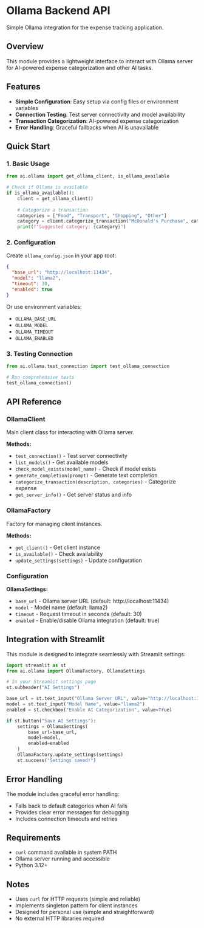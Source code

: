 # Ollama Backend API

Simple Ollama integration for the expense tracking application.

## Overview

This module provides a lightweight interface to interact with Ollama server for AI-powered expense categorization and other AI tasks.

## Features

- **Simple Configuration**: Easy setup via config files or environment variables
- **Connection Testing**: Test server connectivity and model availability
- **Transaction Categorization**: AI-powered expense categorization
- **Error Handling**: Graceful fallbacks when AI is unavailable

## Quick Start

### 1. Basic Usage

```python
from ai.ollama import get_ollama_client, is_ollama_available

# Check if Ollama is available
if is_ollama_available():
    client = get_ollama_client()
    
    # Categorize a transaction
    categories = ["Food", "Transport", "Shopping", "Other"]
    category = client.categorize_transaction("McDonald's Purchase", categories)
    print(f"Suggested category: {category}")
```

### 2. Configuration

Create `ollama_config.json` in your app root:

```json
{
  "base_url": "http://localhost:11434",
  "model": "llama2",
  "timeout": 30,
  "enabled": true
}
```

Or use environment variables:
- `OLLAMA_BASE_URL`
- `OLLAMA_MODEL`
- `OLLAMA_TIMEOUT`
- `OLLAMA_ENABLED`

### 3. Testing Connection

```python
from ai.ollama.test_connection import test_ollama_connection

# Run comprehensive tests
test_ollama_connection()
```

## API Reference

### OllamaClient

Main client class for interacting with Ollama server.

**Methods:**
- `test_connection()` - Test server connectivity
- `list_models()` - Get available models
- `check_model_exists(model_name)` - Check if model exists
- `generate_completion(prompt)` - Generate text completion
- `categorize_transaction(description, categories)` - Categorize expense
- `get_server_info()` - Get server status and info

### OllamaFactory

Factory for managing client instances.

**Methods:**
- `get_client()` - Get client instance
- `is_available()` - Check availability
- `update_settings(settings)` - Update configuration

### Configuration

**OllamaSettings:**
- `base_url` - Ollama server URL (default: http://localhost:11434)
- `model` - Model name (default: llama2)
- `timeout` - Request timeout in seconds (default: 30)
- `enabled` - Enable/disable Ollama integration (default: true)

## Integration with Streamlit

This module is designed to integrate seamlessly with Streamlit settings:

```python
import streamlit as st
from ai.ollama import OllamaFactory, OllamaSettings

# In your Streamlit settings page
st.subheader("AI Settings")

base_url = st.text_input("Ollama Server URL", value="http://localhost:11434")
model = st.text_input("Model Name", value="llama2")
enabled = st.checkbox("Enable AI Categorization", value=True)

if st.button("Save AI Settings"):
    settings = OllamaSettings(
        base_url=base_url,
        model=model,
        enabled=enabled
    )
    OllamaFactory.update_settings(settings)
    st.success("Settings saved!")
```

## Error Handling

The module includes graceful error handling:
- Falls back to default categories when AI fails
- Provides clear error messages for debugging
- Includes connection timeouts and retries

## Requirements

- `curl` command available in system PATH
- Ollama server running and accessible
- Python 3.12+

## Notes

- Uses `curl` for HTTP requests (simple and reliable)
- Implements singleton pattern for client instances
- Designed for personal use (simple and straightforward)
- No external HTTP libraries required